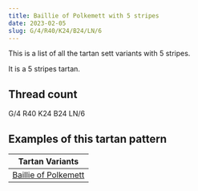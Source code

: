 ```yaml
---
title: Baillie of Polkemett with 5 stripes
date: 2023-02-05
slug: G/4/R40/K24/B24/LN/6
---
```

This is a list of all the tartan sett variants with 5 stripes.

It is a 5 stripes tartan.


## Thread count
G/4 R40 K24 B24 LN/6

## Examples of this tartan pattern

| Tartan Variants |
|---------------|
| [Baillie of Polkemett](/variants/g/4/r40/k24/b24/ln/6-b304080-g008000-k000000-lne0e0e0-rc00000)||
